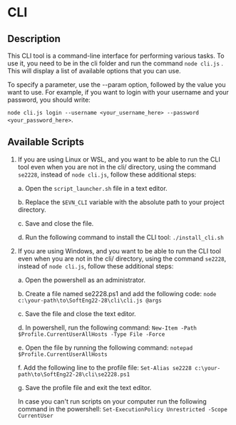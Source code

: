 # CLI

## Description

This CLI tool is a command-line interface for performing various tasks. To use it, you need to be in the cli folder and run the command `node cli.js` . This will display a list of available options that you can use.

To specify a parameter, use the --param option, followed by the value you want to use. For example, if you want to login with your username and your password, you should write:

`node cli.js login --username <your_username_here> --password <your_password_here>`.

## Available Scripts

1. If you are using Linux or WSL, and you want to be able to run the CLI tool even when you are not in the cli/ directory, using the command `se2228`, instead of `node cli.js`, follow these additional steps:

   a. Open the `script_launcher.sh` file in a text editor.

   b. Replace the `$EVN_CLI` variable with the absolute path to your project directory.

   c. Save and close the file.

   d. Run the following command to install the CLI tool: `./install_cli.sh`

2. If you are using Windows, and you want to be able to run the CLI tool even when you are not in the cli/ directory, using the command `se2228`, instead of `node cli.js`, follow these additional steps:

   a. Open the powershell as an administrator.

   b. Create a file named se2228.ps1 and add the following code:
   `node c:\your-path\to\SoftEng22-28\cli\cli.js @args`

   c. Save the file and close the text editor.

   d. In powershell, run the following command:
   `New-Item -Path $Profile.CurrentUserAllHosts -Type File -Force`

   e. Open the file by running the following command:
   `notepad $Profile.CurrentUserAllHosts`

   f. Add the following line to the profile file:
   `Set-Alias se2228 c:\your-path\to\SoftEng22-28\cli\se2228.ps1`

   g. Save the profile file and exit the text editor.

   In case you can't run scripts on your computer run the following command in the powershell:
   `Set-ExecutionPolicy Unrestricted -Scope CurrentUser`
